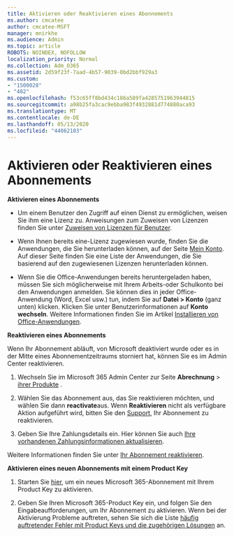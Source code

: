 ```yaml
---
title: Aktivieren oder Reaktivieren eines Abonnements
ms.author: cmcatee
author: cmcatee-MSFT
manager: mnirkhe
ms.audience: Admin
ms.topic: article
ROBOTS: NOINDEX, NOFOLLOW
localization_priority: Normal
ms.collection: Adm_O365
ms.assetid: 2d59f23f-7aad-4b57-9039-0bd2bbf929a3
ms.custom:
- "1500028"
- "482"
ms.openlocfilehash: f53c65ff8bd434c186a589fa4285751963944815
ms.sourcegitcommit: a98b25fa3cac9ebba983f4932881d774880aca93
ms.translationtype: MT
ms.contentlocale: de-DE
ms.lasthandoff: 05/13/2020
ms.locfileid: "44062103"
---
```

# <a name="activate-or-reactivate-a-subscription"></a>Aktivieren oder Reaktivieren eines Abonnements

**Aktivieren eines Abonnements**

- Um einem Benutzer den Zugriff auf einen Dienst zu ermöglichen, weisen Sie ihm eine Lizenz zu. Anweisungen zum Zuweisen von Lizenzen finden Sie unter [Zuweisen von Lizenzen für Benutzer](https://docs.microsoft.com/microsoft-365/admin/manage/assign-licenses-to-users).

- Wenn Ihnen bereits eine-Lizenz zugewiesen wurde, finden Sie die Anwendungen, die Sie herunterladen können, auf der Seite [Mein Konto](https://portal.office.com/account/#installs). Auf dieser Seite finden Sie eine Liste der Anwendungen, die Sie basierend auf den zugewiesenen Lizenzen herunterladen können.

- Wenn Sie die Office-Anwendungen bereits heruntergeladen haben, müssen Sie sich möglicherweise mit Ihrem Arbeits-oder Schulkonto bei den Anwendungen anmelden. Sie können dies in jeder Office-Anwendung (Word, Excel usw.) tun, indem Sie auf **Datei > Konto** (ganz unten) klicken. Klicken Sie unter Benutzerinformationen auf **Konto wechseln**. Weitere Informationen finden Sie im Artikel [Installieren von Office-Anwendungen](https://docs.microsoft.com/microsoft-365/admin/setup/install-applications).

**Reaktivieren eines Abonnements**

Wenn Ihr Abonnement abläuft, von Microsoft deaktiviert wurde oder es in der Mitte eines Abonnementzeitraums storniert hat, können Sie es im Admin Center reaktivieren.
  
1. Wechseln Sie im Microsoft 365 Admin Center zur Seite **Abrechnung**  >  [ihrer Produkte](https://go.microsoft.com/fwlink/p/?linkid=842054) .

2. Wählen Sie das Abonnement aus, das Sie reaktivieren möchten, und wählen Sie dann **reactivate**aus. Wenn **Reaktivieren** nicht als verfügbare Aktion aufgeführt wird, bitten Sie den [Support](https://docs.microsoft.com/microsoft-365/admin/contact-support-for-business-products), Ihr Abonnement zu reaktivieren.

3. Geben Sie Ihre Zahlungsdetails ein. Hier können Sie auch [Ihre vorhandenen Zahlungsinformationen aktualisieren](https://docs.microsoft.com/microsoft-365/commerce/billing-and-payments/add-update-or-remove-credit-card-or-bank-account).

Weitere Informationen finden Sie unter [Ihr Abonnement reaktivieren](https://docs.microsoft.com/microsoft-365/commerce/subscriptions/reactivate-your-subscription).

**Aktivieren eines neuen Abonnements mit einem Product Key**

1. Starten Sie [hier](https://support.office.com/article/where-to-enter-your-office-product-key-0a82e5ae-739e-4b92-a6f4-2ec780c185db), um ein neues Microsoft 365-Abonnement mit Ihrem Product Key zu aktivieren.

2. Geben Sie Ihren Microsoft 365-Product Key ein, und folgen Sie den Eingabeaufforderungen, um Ihr Abonnement zu aktivieren. Wenn bei der Aktivierung Probleme auftreten, sehen Sie sich die Liste [häufig auftretender Fehler mit Product Keys und die zugehörigen Lösungen](https://docs.microsoft.com/microsoft-365/commerce/product-key-errors-and-solutions) an.
